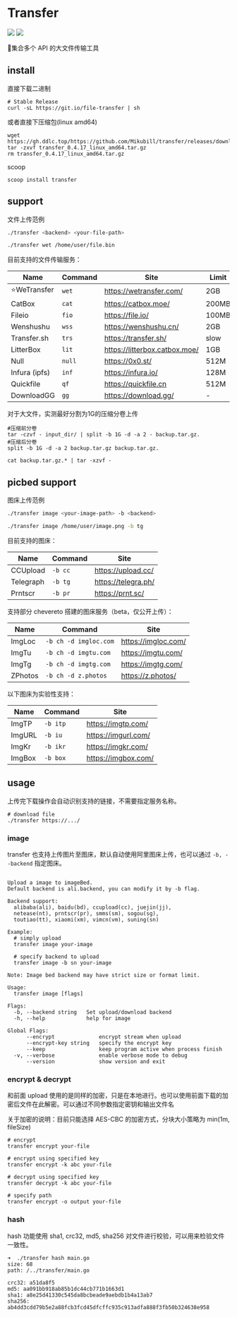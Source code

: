 # Transfer
<a title="Release" target="_blank" href="https://github.com/Mikubill/transfer/releases"><img src="https://img.shields.io/github/release/Mikubill/transfer.svg?style=flat-square&hash=c7"></a>
<a title="Go Report Card" target="_blank" href="https://goreportcard.com/report/github.com/Mikubill/transfer"><img src="https://goreportcard.com/badge/github.com/Mikubill/transfer?style=flat-square"></a>

🍭集合多个 API 的大文件传输工具

## install
直接下载二进制
```shell script
# Stable Release
curl -sL https://git.io/file-transfer | sh 
```
或者直接下压缩包(linux amd64)
```shell script
wget https://gh.ddlc.top/https://github.com/Mikubill/transfer/releases/download/v0.4.17/transfer_0.4.17_linux_amd64.tar.gz
tar -zxvf transfer_0.4.17_linux_amd64.tar.gz
rm transfer_0.4.17_linux_amd64.tar.gz
```

scoop
```shell script
scoop install transfer
```

## support

文件上传范例

```bash
./transfer <backend> <your-file-path>

./transfer wet /home/user/file.bin
```

目前支持的文件传输服务：

|  Name  | Command | Site  | Limit |
|  ----  | ----  | ----  |  ----  |
| ⭐WeTransfer | `wet` | https://wetransfer.com/ | 2GB |
| CatBox | `cat` | https://catbox.moe/ | 200MB |
| Fileio | `fio` | https://file.io/ | 100MB | 
| Wenshushu | `wss` | https://wenshushu.cn/ | 2GB |
| Transfer.sh | `trs` | https://transfer.sh/ | slow |
| LitterBox | `lit` | https://litterbox.catbox.moe/ | 1GB |
| Null | `null` | https://0x0.st/ | 512M |
| Infura (ipfs) | `inf` | https://infura.io/ | 128M |
| Quickfile | `qf` | https://quickfile.cn | 512M |
| DownloadGG | `gg` | https://download.gg/ | - |

对于大文件，实测最好分割为1G的压缩分卷上传
```
#压缩前分卷
tar -czvf - input_dir/ | split -b 1G -d -a 2 - backup.tar.gz.
#压缩后分卷
split -b 1G -d -a 2 backup.tar.gz backup.tar.gz.

cat backup.tar.gz.* | tar -xzvf -
```

## picbed support

图床上传范例

```bash
./transfer image <your-image-path> -b <backend>

./transfer image /home/user/image.png -b tg
```

目前支持的图床：

|  Name  | Command | Site  | 
|  ----  | ----  |  ----  |  
| CCUpload | `-b cc` | https://upload.cc/ | 
| Telegraph | `-b tg` | https://telegra.ph/ | 
| Prntscr | `-b pr` | https://prnt.sc/ | 

支持部分 chevereto 搭建的图床服务（beta，仅公开上传）：

|  Name  | Command | Site  | 
|  ----  | ----  |  ----  | 
| ImgLoc | `-b ch -d imgloc.com` | https://imgloc.com/ | 
| ImgTu | `-b ch -d imgtu.com` | https://imgtu.com/ | 
| ImgTg | `-b ch -d imgtg.com` | https://imgtg.com/ | 
| ZPhotos | `-b ch -d z.photos` | https://z.photos/ | 

以下图床为实验性支持：

|  Name  | Command | Site  | 
|  ----  | ----  |  ----  | 
| ImgTP | `-b itp` | https://imgtp.com/ | 
| ImgURL | `-b iu` | https://imgurl.com/ | 
| ImgKr | `-b ikr` | https://imgkr.com/ | 
| ImgBox | `-b box` | https://imgbox.com/ | 

## usage 

上传完下载操作会自动识别支持的链接，不需要指定服务名称。

```shell script
# download file
./transfer https://.../
```


### image

transfer 也支持上传图片至图床，默认自动使用阿里图床上传，也可以通过 `-b, --backend` 指定图床。

```text

Upload a image to imageBed.
Default backend is ali.backend, you can modify it by -b flag.

Backend support:
  alibaba(ali), baidu(bd), ccupload(cc), juejin(jj),
  netease(nt), prntscr(pr), smms(sm), sogou(sg),
  toutiao(tt), xiaomi(xm), vimcn(vm), suning(sn)

Example:
  # simply upload
  transfer image your-image

  # specify backend to upload
  transfer image -b sn your-image

Note: Image bed backend may have strict size or format limit.

Usage:
  transfer image [flags]

Flags:
  -b, --backend string   Set upload/download backend
  -h, --help             help for image

Global Flags:
      --encrypt              encrypt stream when upload
      --encrypt-key string   specify the encrypt key
      --keep                 keep program active when process finish
  -v, --verbose              enable verbose mode to debug
      --version              show version and exit
```

### encrypt & decrypt

和前面 upload 使用的是同样的加密，只是在本地进行。也可以使用前面下载的加密后文件在此解密。可以通过不同参数指定密钥和输出文件名

关于加密的说明：目前只能选择 AES-CBC 的加密方式，分块大小策略为 min(1m, fileSize)

```shell script 
# encrypt
transfer encrypt your-file

# encrypt using specified key
transfer encrypt -k abc your-file

# decrypt using specified key
transfer decrypt -k abc your-file

# specify path
transfer encrypt -o output your-file
```

### hash 

hash 功能使用 sha1, crc32, md5, sha256 对文件进行校验，可以用来检验文件一致性。

```shell script 
➜  ./transfer hash main.go
size: 68
path: /../transfer/main.go

crc32: a51da8f5
md5: aa091bb918ab85b1dc44cb771b1663d1
sha1: a8e25d41330c545da8bcbeade9aebdb1b4a13ab7
sha256: ab4dd3cdd79b5e2a88fcb3fcd45dfcffc935c913adfa888f3fb50b324638e958
```
